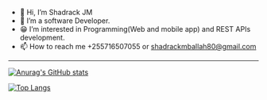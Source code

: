 - 👋 Hi, I’m Shadrack JM
- 👀 I’m a software Developer.
- 😁 I’m interested in Programming(Web and mobile app) and REST APIs development.
- 📫 How to reach me +255716507055 or shadrackmballah80@gmail.com
---
 [![Anurag's GitHub stats](https://github-readme-stats.vercel.app/api?username=shadrackjm)](https://github.com/anuraghazra/github-readme-stats) 

[![Top Langs](https://github-readme-stats.vercel.app/api/top-langs/?username=shadrackjm&layout=compact)](https://github.com/anuraghazra/github-readme-stats)
<!---
shadrackjm/shadrackjm is a ✨ special ✨ repository because its `README.md` (this file) appears on your GitHub profile.
You can click the Preview link to take a look at your changes.
--->
